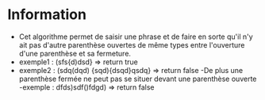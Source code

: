 # Information

- Cet algorithme permet de saisir une phrase et de faire en sorte qu'il n'y ait pas d'autre parenthèse ouvertes de même types entre l'ouverture d'une parenthèse et sa fermeture.
- exemple1 : (sfs{d)dsd} => return true 
- exemple2 : (sdq(dqd) {sqd){dsqd}qsdq} => return false 
-De plus une parenthèse fermée ne peut pas se situer devant une parenthèse ouverte
-exemple : dfds)sdf()fdgd) => return false